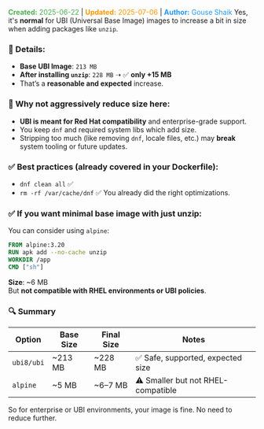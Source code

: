 <span style="color:#4caf50;"><b>Created:</b> 2025-06-22</span> | <span style="color:#ff9800;"><b>Updated:</b> 2025-07-06</span> | <span style="color:#2196f3;"><b>Author:</b> Gouse Shaik</span>
Yes, it's **normal** for UBI (Universal Base Image) images to increase a bit in size when adding packages like `unzip`.
### 📌 Details:

- **Base UBI Image**: `213 MB`
- **After installing `unzip`**: `228 MB` ➝ ✅ **only +15 MB**
- That’s a **reasonable and expected** increase.

### 🧠 Why not aggressively reduce size here:

- **UBI is meant for Red Hat compatibility** and enterprise-grade support.
- You keep `dnf` and required system libs which add size.
- Stripping too much (like removing `dnf`, locale files, etc.) may **break** system tooling or future updates.
 
### ✅ Best practices (already covered in your Dockerfile):

- `dnf clean all` ✅
- `rm -rf /var/cache/dnf` ✅
You already did the right optimizations.

### ✅ If you want **minimal base image** with just unzip:

You can consider using `alpine`:
```Dockerfile
FROM alpine:3.20
RUN apk add --no-cache unzip
WORKDIR /app
CMD ["sh"]
```

**Size**: ~6 MB  
But **not compatible with RHEL environments or UBI policies**.

### 🔍 Summary

|Option|Base Size|Final Size|Notes|
|---|---|---|---|
|`ubi8/ubi`|~213 MB|~228 MB|✅ Safe, supported, expected size|
|`alpine`|~5 MB|~6–7 MB|⚠️ Smaller but not RHEL-compatible|
So for enterprise or UBI environments, your image is fine. No need to reduce further.